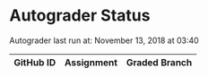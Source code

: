 # Autograder Status
Autograder last run at: November 13, 2018 at 03:40

| GitHub ID | Assignment | Graded Branch |
|-----------|------------|---------------|
